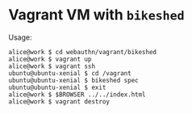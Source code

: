 Vagrant VM with `bikeshed`
===

Usage:

    alice@work $ cd webauthn/vagrant/bikeshed
    alice@work $ vagrant up
    alice@work $ vagrant ssh
    ubuntu@ubuntu-xenial $ cd /vagrant
    ubuntu@ubuntu-xenial $ bikeshed spec
    ubuntu@ubuntu-xenial $ exit
    alice@work $ $BROWSER ../../index.html
    alice@work $ vagrant destroy

